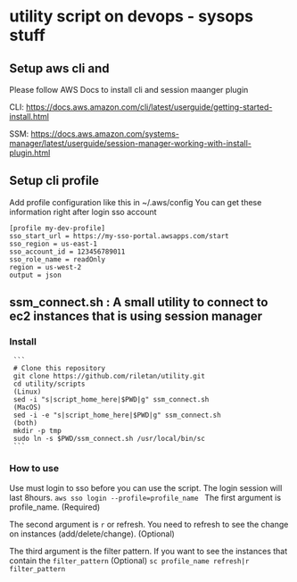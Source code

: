 # utility script on devops - sysops stuff

## Setup aws cli and 

Please follow AWS Docs to install cli and session maanger plugin

CLI: https://docs.aws.amazon.com/cli/latest/userguide/getting-started-install.html

SSM: https://docs.aws.amazon.com/systems-manager/latest/userguide/session-manager-working-with-install-plugin.html

## Setup cli profile
Add profile configuration like this in ~/.aws/config
You can get these information right after login sso account
```
[profile my-dev-profile]
sso_start_url = https://my-sso-portal.awsapps.com/start
sso_region = us-east-1
sso_account_id = 123456789011
sso_role_name = readOnly
region = us-west-2
output = json
```

## ssm_connect.sh : A small utility to connect to ec2 instances that is using session manager 
### Install
     ```
     # Clone this repository 
     git clone https://github.com/riletan/utility.git
     cd utility/scripts
     (Linux)
     sed -i "s|script_home_here|$PWD|g" ssm_connect.sh
     (MacOS)
     sed -i -e "s|script_home_here|$PWD|g" ssm_connect.sh
     (both)
     mkdir -p tmp
     sudo ln -s $PWD/ssm_connect.sh /usr/local/bin/sc
     ```
### How to use
Use must login to sso before you can use the script. The login session will last 8hours.
    ```
      aws sso login --profile=profile_name 
    ```
The first argument is profile_name. (Required)

The second argument is `r` or refresh. You need to refresh to see the change on instances (add/delete/change). (Optional)

The third argument is the filter pattern. If you want to see the instances that contain the `filter_pattern` (Optional)
    ```
      sc profile_name refresh|r filter_pattern
    ```
    

